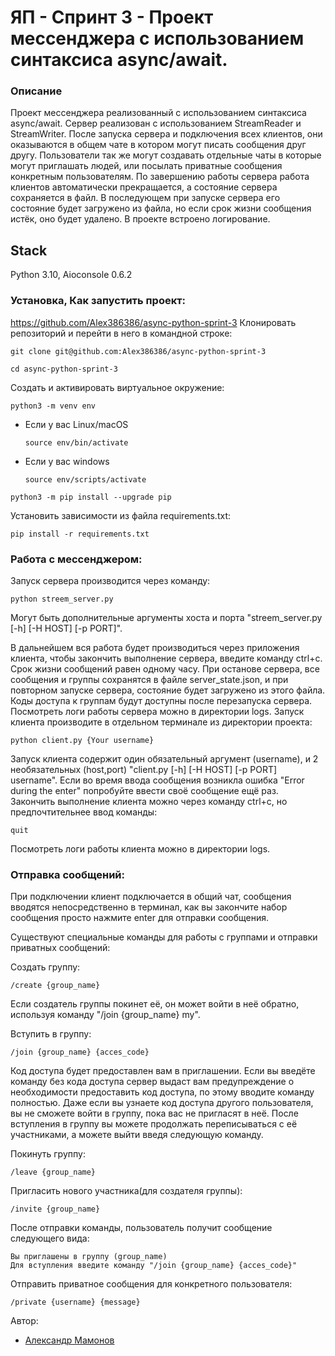 # ЯП - Спринт 3 - Проект мессенджера с использованием синтаксиса async/await.

### Описание

Проект мессенджера реализованный с использованием синтаксиса async/await. 
Сервер реализован с использованием StreamReader и StreamWriter.
После запуска сервера и подключения всех клиентов, они оказываются в общем чате в котором могут писать сообщения друг другу.
Пользователи так же могут создавать отдельные чаты в которые могут приглашать людей, или посылать приватные сообщения конкретным пользователям.
По завершению работы сервера работа клиентов автоматически прекращается, а состояние сервера сохраняется в файл.
В последующем при запуске сервера его состояние будет загружено из файла, но если срок жизни сообщения истёк, оно будет удалено.
В проекте встроено логирование.

## Stack

Python 3.10, Aioconsole 0.6.2

### Установка, Как запустить проект:
https://github.com/Alex386386/async-python-sprint-3
Клонировать репозиторий и перейти в него в командной строке:

```
git clone git@github.com:Alex386386/async-python-sprint-3
```

```
cd async-python-sprint-3
```

Создать и активировать виртуальное окружение:

```
python3 -m venv env
```

* Если у вас Linux/macOS

    ```
    source env/bin/activate
    ```

* Если у вас windows

    ```
    source env/scripts/activate
    ```

```
python3 -m pip install --upgrade pip
```

Установить зависимости из файла requirements.txt:

```
pip install -r requirements.txt
```

### Работа с мессенджером:

Запуск сервера производится через команду:
```
python streem_server.py
```
Могут быть дополнительные аргументы хоста и порта "streem_server.py [-h] [-H HOST] [-p PORT]".

В дальнейшем вся работа будет производиться через приложения клиента, чтобы закончить выполнение сервера, введите команду ctrl+c.
Срок жизни сообщений равен одному часу.
При останове сервера, все сообщения и группы сохранятся в файле server_state.json, и при повторном запуске сервера, состояние будет загружено из этого файла.
Коды доступа к группам будут доступны после перезапуска сервера.
Посмотреть логи работы сервера можно в директории logs.
Запуск клиента производите в отдельном терминале из директории проекта:

```
python client.py {Your username}
```

Запуск клиента содержит один обязательный аргумент (username), и 2 необязательных (host,port) "client.py [-h] [-H HOST] [-p PORT] username".
Если во время ввода сообщения возникла ошибка "Error during the enter" попробуйте ввести своё сообщение ещё раз.
Закончить выполнение клиента можно через команду ctrl+c, но предпочтительнее ввод команды:
```
quit
```
Посмотреть логи работы клиента можно в директории logs.

### Отправка сообщений:

При подключении клиент подключается в общий чат, 
сообщения вводятся непосредственно в терминал, как вы закончите набор сообщения просто нажмите enter для отправки сообщения.

Существуют специальные команды для работы с группами и отправки приватных сообщений:

Создать группу:
```
/create {group_name}
```
Если создатель группы покинет её, он может войти в неё обратно, используя команду "/join {group_name} my".

Вступить в группу:
```
/join {group_name} {acces_code}
```
Код доступа будет предоставлен вам в приглашении.
Если вы введёте команду без кода доступа сервер выдаст вам предупреждение о необходимости предоставить код доступа, по этому вводите команду полностью.
Даже если вы узнаете код доступа другого пользователя, вы не сможете войти в группу, пока вас не пригласят в неё.
После вступления в группу вы можете продолжать переписываться с её участниками, а можете выйти введя следующую команду.

Покинуть группу:
```
/leave {group_name}
```

Пригласить нового участника(для создателя группы):
```
/invite {group_name}
```
После отправки команды, пользователь получит сообщение следующего вида:
```
Вы приглашены в группу (group_name)
Для вступления введите команду "/join {group_name} {acces_code}"
```

Отправить приватное сообщения для конкретного пользователя:
```
/private {username} {message}
```

Автор:
- [Александр Мамонов](https://github.com/Alex386386) 